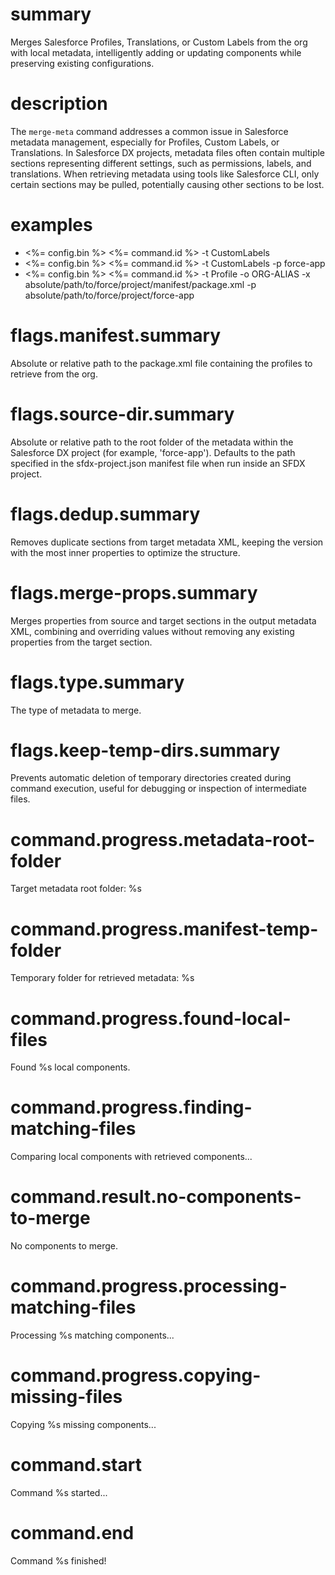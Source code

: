 # summary

Merges Salesforce Profiles, Translations, or Custom Labels from the org with local metadata, intelligently adding or updating components while preserving existing configurations.

# description

The `merge-meta` command addresses a common issue in Salesforce metadata management, especially for Profiles, Custom Labels, or Translations. In Salesforce DX projects, metadata files often contain multiple sections representing different settings, such as permissions, labels, and translations. When retrieving metadata using tools like Salesforce CLI, only certain sections may be pulled, potentially causing other sections to be lost.

# examples

- <%= config.bin %> <%= command.id %> -t CustomLabels
- <%= config.bin %> <%= command.id %> -t CustomLabels -p force-app
- <%= config.bin %> <%= command.id %> -t Profile -o ORG-ALIAS -x absolute/path/to/force/project/manifest/package.xml -p absolute/path/to/force/project/force-app

# flags.manifest.summary

Absolute or relative path to the package.xml file containing the profiles to retrieve from the org.

# flags.source-dir.summary

Absolute or relative path to the root folder of the metadata within the Salesforce DX project (for example, 'force-app'). Defaults to the path specified in the sfdx-project.json manifest file when run inside an SFDX project.

# flags.dedup.summary

Removes duplicate sections from target metadata XML, keeping the version with the most inner properties to optimize the structure.

# flags.merge-props.summary

Merges properties from source and target sections in the output metadata XML, combining and overriding values without removing any existing properties from the target section.

# flags.type.summary

The type of metadata to merge.

# flags.keep-temp-dirs.summary

Prevents automatic deletion of temporary directories created during command execution, useful for debugging or inspection of intermediate files.

# command.progress.metadata-root-folder

Target metadata root folder: %s

# command.progress.manifest-temp-folder

Temporary folder for retrieved metadata: %s

# command.progress.found-local-files

Found %s local components.

# command.progress.finding-matching-files

Comparing local components with retrieved components...

# command.result.no-components-to-merge

No components to merge.

# command.progress.processing-matching-files

Processing %s matching components...

# command.progress.copying-missing-files

Copying %s missing components...

# command.start

Command %s started...

# command.end

Command %s finished!
